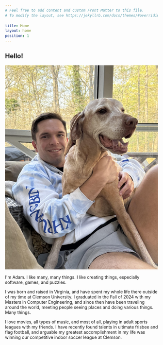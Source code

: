 ```yaml
---
# Feel free to add content and custom Front Matter to this file.
# To modify the layout, see https://jekyllrb.com/docs/themes/#overriding-theme-defaults

title: Home
layout: home
position: 1
---
```


## Hello!


<div class="home-image home-image-mobile">
    <img src="/assets/images/me.jpg" alt="Me with my dawg" />
</div>


I'm Adam. I like many, many things. I like creating things, especially software, games, and puzzles. 


I was born and raised in Virginia, and have spent my whole life there outside of 
my time at Clemson University. I graduated in the Fall of 2024 with my Masters in Computer Engineering, and since then have been traveling around the world, meeting people seeing places and doing various things. Many things.


I love movies, all types of music, and most of all, playing in adult sports leagues with my friends. I have recently found talents in ultimate frisbee and flag football, and arguable my greatest accomplishment in my life was winning our competitive indoor soccer league at Clemson. 


